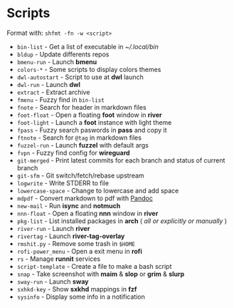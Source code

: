 # Scripts

Format with: `shfmt -fn -w <script>`

-   `bin-list` - Get a list of executable in _~/.local/bin_
-   `bldup` - Update differents repos
-   `bmenu-run` - Launch **bmenu**
-   `colors-*` - Some scripts to display colors themes
-   `dwl-autostart` - Script to use at **dwl** launch
-   `dwl-run` - Launch **dwl**
-   `extract` - Extract archive
-   `fmenu` - Fuzzy find in `bin-list`
-   `fnote` - Search for header in markdown files
-   `foot-float` - Open a floating **foot** window in **river**
-   `foot-light` - Launch a **foot** instance with light theme
-   `fpass` - Fuzzy search paswords in **pass** and copy it
-   `ftnote` - Search for `@tag` in markdown files
-   `fuzzel-run` - Launch **fuzzel** with default args
-   `fvpn` - Fuzzy find config for **wireguard**
-   `git-merged` - Print latest commits for each branch and status of current branch
-   `git-sfm` - Git switch/fetch/rebase upstream
-   `logwrite` - Write STDERR to file
-   `lowercase-space` - Change to lowercase and add space
-   `mdpdf` - Convert markdown to pdf with [Pandoc](https://github.com/jgm/pandoc)
-   `new-mail` - Run **isync** and **notmuch**
-   `nnn-float` - Open a floating **nnn** window in **river**
-   `pkg-list` - List installed packages in **arch** ( _all or explicitly or manually_ )
-   `river-run` - Launch **river**
-   `rivertag` - Launch **river-tag-overlay**
-   `rmshit.py` - Remove some trash in `$HOME`
-   `rofi-power_menu` - Open a exit menu in **rofi**
-   `rs` - Manage **runnit** services
-   `script-template` - Create a file to make a bash script
-   `snap` - Take screenshot with **maim** & **slop** or **grim** & **slurp**
-   `sway-run` - Launch **sway**
-   `sxhkd-key` - Show **sxkhd** mappings in **fzf**
-   `sysinfo` - Display some info in a notification
